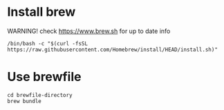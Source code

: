 # Install brew
WARNING! check https://www.brew.sh for up to date info
```
/bin/bash -c "$(curl -fsSL https://raw.githubusercontent.com/Homebrew/install/HEAD/install.sh)"
```


# Use brewfile
```
cd brewfile-directory
brew bundle
```

